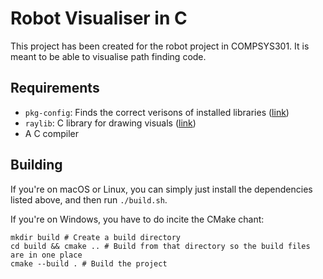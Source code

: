# Robot Visualiser in C

This project has been created for the robot project in
COMPSYS301. It is meant to be able to visualise path finding
code.

## Requirements

- `pkg-config`: Finds the correct verisons of installed
  libraries ([link](https://www.freedesktop.org/wiki/Software/pkg-config/))
- `raylib`: C library for drawing visuals
  ([link](https://www.raylib.com/))
- A C compiler

## Building

If you're on macOS or Linux, you can simply just install the
dependencies listed above, and then run `./build.sh`.

If you're on Windows, you have to do incite the CMake chant:
```pwsh
mkdir build # Create a build directory
cd build && cmake .. # Build from that directory so the build files are in one place
cmake --build . # Build the project
```
